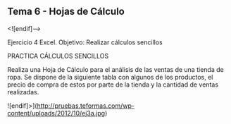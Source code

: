 ﻿## **Tema 6 - Hojas de Cálculo**

<![endif]-->

Ejercicio 4 Excel. Objetivo: Realizar cálculos sencillos

PRACTICA CÁLCULOS SENCILLOS

Realiza una Hoja de Cálculo para el análisis de las ventas de una tienda de ropa. Se dispone de la siguiente tabla con algunos de los productos, el precio de compra de estos por parte de la tienda y la cantidad de ventas realizadas.

![endif]>](http://pruebas.teformas.com/wp-content/uploads/2012/10/ej3a.jpg)
<!--stackedit_data:
eyJoaXN0b3J5IjpbLTE5MjYyODI2NjhdfQ==
-->
